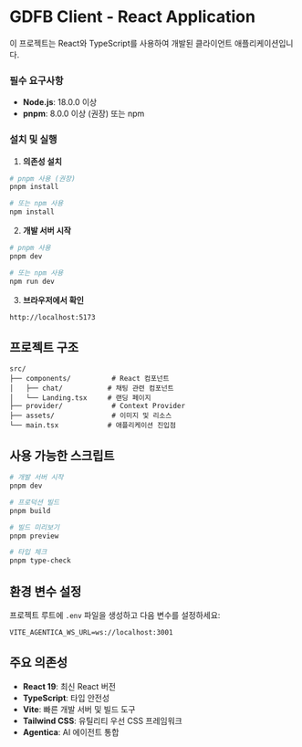 # GDFB Client - React Application

이 프로젝트는 React와 TypeScript를 사용하여 개발된 클라이언트 애플리케이션입니다.

### 필수 요구사항
- **Node.js**: 18.0.0 이상
- **pnpm**: 8.0.0 이상 (권장) 또는 npm

### 설치 및 실행

1. **의존성 설치**
```bash
# pnpm 사용 (권장)
pnpm install

# 또는 npm 사용
npm install
```

2. **개발 서버 시작**
```bash
# pnpm 사용
pnpm dev

# 또는 npm 사용
npm run dev
```

3. **브라우저에서 확인**
```
http://localhost:5173
```

## 프로젝트 구조

```
src/
├── components/          # React 컴포넌트
│   ├── chat/           # 채팅 관련 컴포넌트
│   └── Landing.tsx     # 랜딩 페이지
├── provider/            # Context Provider
├── assets/              # 이미지 및 리소스
└── main.tsx            # 애플리케이션 진입점
```

## 사용 가능한 스크립트

```bash
# 개발 서버 시작
pnpm dev

# 프로덕션 빌드
pnpm build

# 빌드 미리보기
pnpm preview

# 타입 체크
pnpm type-check
```

## 환경 변수 설정

프로젝트 루트에 `.env` 파일을 생성하고 다음 변수를 설정하세요:

```env
VITE_AGENTICA_WS_URL=ws://localhost:3001
```

## 주요 의존성

- **React 19**: 최신 React 버전
- **TypeScript**: 타입 안전성
- **Vite**: 빠른 개발 서버 및 빌드 도구
- **Tailwind CSS**: 유틸리티 우선 CSS 프레임워크
- **Agentica**: AI 에이전트 통합


